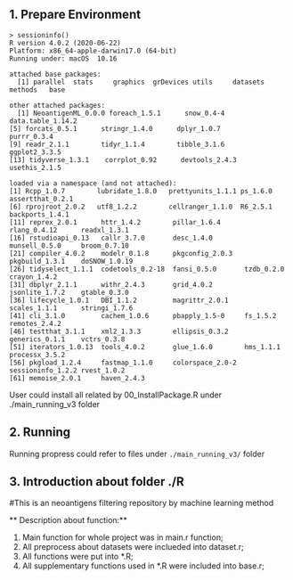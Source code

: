 ## 1. Prepare Environment
```
> sessioninfo()
R version 4.0.2 (2020-06-22)
Platform: x86_64-apple-darwin17.0 (64-bit)
Running under: macOS  10.16

attached base packages:
  [1] parallel  stats     graphics  grDevices utils     datasets  methods   base

other attached packages:
  [1] NeoantigenML_0.0.0 foreach_1.5.1      snow_0.4-4         data.table_1.14.2
[5] forcats_0.5.1      stringr_1.4.0      dplyr_1.0.7        purrr_0.3.4
[9] readr_2.1.1        tidyr_1.1.4        tibble_3.1.6       ggplot2_3.3.5
[13] tidyverse_1.3.1    corrplot_0.92      devtools_2.4.3     usethis_2.1.5

loaded via a namespace (and not attached):
[1] Rcpp_1.0.7        lubridate_1.8.0   prettyunits_1.1.1 ps_1.6.0          assertthat_0.2.1
[6] rprojroot_2.0.2   utf8_1.2.2        cellranger_1.1.0  R6_2.5.1          backports_1.4.1
[11] reprex_2.0.1      httr_1.4.2        pillar_1.6.4      rlang_0.4.12      readxl_1.3.1
[16] rstudioapi_0.13   callr_3.7.0       desc_1.4.0        munsell_0.5.0     broom_0.7.10
[21] compiler_4.0.2    modelr_0.1.8      pkgconfig_2.0.3   pkgbuild_1.3.1    doSNOW_1.0.19
[26] tidyselect_1.1.1  codetools_0.2-18  fansi_0.5.0       tzdb_0.2.0        crayon_1.4.2
[31] dbplyr_2.1.1      withr_2.4.3       grid_4.0.2        jsonlite_1.7.2    gtable_0.3.0
[36] lifecycle_1.0.1   DBI_1.1.2         magrittr_2.0.1    scales_1.1.1      stringi_1.7.6
[41] cli_3.1.0         cachem_1.0.6      pbapply_1.5-0     fs_1.5.2          remotes_2.4.2
[46] testthat_3.1.1    xml2_1.3.3        ellipsis_0.3.2    generics_0.1.1    vctrs_0.3.8
[51] iterators_1.0.13  tools_4.0.2       glue_1.6.0        hms_1.1.1         processx_3.5.2
[56] pkgload_1.2.4     fastmap_1.1.0     colorspace_2.0-2  sessioninfo_1.2.2 rvest_1.0.2
[61] memoise_2.0.1     haven_2.4.3
```
User could install all related by 00_InstallPackage.R under ./main_running_v3 folder


## 2. Running
Running propress could refer to files under `./main_running_v3/` folder

## 3. Introduction about folder ./R 
#This is an neoantigens filtering repository by machine learning method

** Description about function:**
1. Main function for whole project was in main.r function;
2. All preprocess about datasets were inclueded into dataset.r;
3. All functions were put into *.R;
4. All supplementary functions used in *.R were included into base.r;

